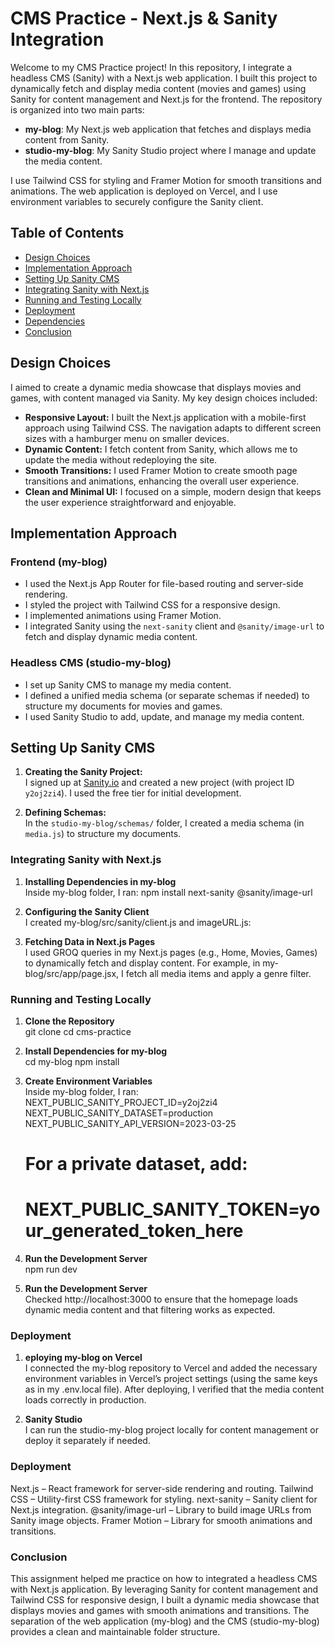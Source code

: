 # CMS Practice - Next.js & Sanity Integration

Welcome to my CMS Practice project! In this repository, I integrate a headless CMS (Sanity) with a Next.js web application. I built this project to dynamically fetch and display media content (movies and games) using Sanity for content management and Next.js for the frontend. The repository is organized into two main parts:

- **my-blog**: My Next.js web application that fetches and displays media content from Sanity.
- **studio-my-blog**: My Sanity Studio project where I manage and update the media content.

I use Tailwind CSS for styling and Framer Motion for smooth transitions and animations. The web application is deployed on Vercel, and I use environment variables to securely configure the Sanity client.

## Table of Contents

- [Design Choices](#design-choices)
- [Implementation Approach](#implementation-approach)
- [Setting Up Sanity CMS](#setting-up-sanity-cms)
- [Integrating Sanity with Next.js](#integrating-sanity-with-nextjs)
- [Running and Testing Locally](#running-and-testing-locally)
- [Deployment](#deployment)
- [Dependencies](#dependencies)
- [Conclusion](#conclusion)

## Design Choices

I aimed to create a dynamic media showcase that displays movies and games, with content managed via Sanity. My key design choices included:

- **Responsive Layout:** I built the Next.js application with a mobile-first approach using Tailwind CSS. The navigation adapts to different screen sizes with a hamburger menu on smaller devices.
- **Dynamic Content:** I fetch content from Sanity, which allows me to update the media without redeploying the site.
- **Smooth Transitions:** I used Framer Motion to create smooth page transitions and animations, enhancing the overall user experience.
- **Clean and Minimal UI:** I focused on a simple, modern design that keeps the user experience straightforward and enjoyable.

## Implementation Approach

### Frontend (my-blog)

- I used the Next.js App Router for file-based routing and server-side rendering.
- I styled the project with Tailwind CSS for a responsive design.
- I implemented animations using Framer Motion.
- I integrated Sanity using the `next-sanity` client and `@sanity/image-url` to fetch and display dynamic media content.

### Headless CMS (studio-my-blog)

- I set up Sanity CMS to manage my media content.
- I defined a unified media schema (or separate schemas if needed) to structure my documents for movies and games.
- I used Sanity Studio to add, update, and manage my media content.

## Setting Up Sanity CMS

1. **Creating the Sanity Project:**  
   I signed up at [Sanity.io](https://www.sanity.io/) and created a new project (with project ID `y2oj2zi4`). I used the free tier for initial development.

2. **Defining Schemas:**  
   In the `studio-my-blog/schemas/` folder, I created a media schema (in `media.js`) to structure my documents.

### Integrating Sanity with Next.js

1. **Installing Dependencies in my-blog**  
   Inside my-blog folder, I ran:
   npm install next-sanity @sanity/image-url

2. **Configuring the Sanity Client**  
   I created my-blog/src/sanity/client.js and imageURL.js:

3. **Fetching Data in Next.js Pages**  
   I used GROQ queries in my Next.js pages (e.g., Home, Movies, Games) to dynamically fetch and display content. For example, in my-blog/src/app/page.jsx, I fetch all media items and apply a genre filter.

### Running and Testing Locally

1. **Clone the Repository**  
   git clone <repository-url>
   cd cms-practice

2. **Install Dependencies for my-blog**  
   cd my-blog
   npm install

3. **Create Environment Variables**  
   Inside my-blog folder, I ran:
   NEXT_PUBLIC_SANITY_PROJECT_ID=y2oj2zi4
   NEXT_PUBLIC_SANITY_DATASET=production
   NEXT_PUBLIC_SANITY_API_VERSION=2023-03-25

   # For a private dataset, add:

   # NEXT_PUBLIC_SANITY_TOKEN=your_generated_token_here

4. **Run the Development Server**  
   npm run dev

5. **Run the Development Server**  
   Checked http://localhost:3000 to ensure that the homepage loads dynamic media content and that filtering works as expected.

### Deployment

1. **eploying my-blog on Vercel**  
   I connected the my-blog repository to Vercel and added the necessary environment variables in Vercel’s project settings (using the same keys as in my .env.local file). After deploying, I verified that the media content loads correctly in production.

2. **Sanity Studio**  
   I can run the studio-my-blog project locally for content management or deploy it separately if needed.

### Deployment

Next.js – React framework for server-side rendering and routing.
Tailwind CSS – Utility-first CSS framework for styling.
next-sanity – Sanity client for Next.js integration.
@sanity/image-url – Library to build image URLs from Sanity image objects.
Framer Motion – Library for smooth animations and transitions.

### Conclusion

This assignment helped me practice on how to integrated a headless CMS with Next.js application.
By leveraging Sanity for content management and Tailwind CSS for responsive design, I built a dynamic media showcase that displays movies and games with smooth animations and transitions. The separation of the web application (my-blog) and the CMS (studio-my-blog) provides a clean and maintainable folder structure.
